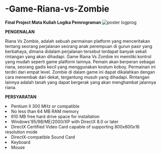 # -Game-Riana-vs-Zombie
<b>Final Project Mata Kuliah Logika Pemrograman</b>
![poster logprog](https://user-images.githubusercontent.com/39259006/164275007-dc97fe93-72b6-4b6d-ac70-982d4363b1b2.jpg)


<b>PENGENALAN</b>
<p>Riana Vs Zombie, adalah sebuah permainan platform yang menceritakan tentang seorang perjalanan seorang anak perempuan di gurun pasir yang berbahaya, dimana didalam perjalanan tersebut terdapat banyak sekali rintangan yang akan dihadapi. Game Riana Vs Zombie ini memiliki kontrol yang mudah seperti game platform lainnya.
Pemain akan berperan sebagai riana, seorang gadis kecil yang menggunakan kostum koboy. Permainan ini terdiri dari empat level. Zombie di dalam game ini dapat dikalahkan dengan cara menembak dari dekat, tergantung musuh yang dihadapi. Rintangan lainnya adalah tanah yang dapat bergerak yang akan menghambat jalannya riana.</p>


<b>PERSYARATAN</b>
<p>
  <li>Pentium II 300 MHz or compatible</li>
  <li>No less than 64 MB RAM memory</li>
  <li>610 MB free hard drive space for installation</li>
  <li>Windows'95/98/ME/2000/XP with DirectX 8.0 or later</li>
  <li>DirectX Certified Video Card capable of supporting 800x600x16 resolution mode</li>
  <li>DirectX-compatible Sound Card</li>
  <li>Keyboard</li>
  <li>Mouse</li>
</p>

